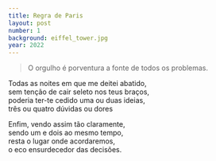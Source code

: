 ```yaml
---
title: Regra de Paris
layout: post
number: 1
background: eiffel_tower.jpg
year: 2022
---
```


> O orgulho é porventura a fonte de todos os problemas.

Todas as noites em que me deitei abatido,  
sem tenção de cair seleto nos teus braços,  
poderia ter-te cedido uma ou duas ideias,  
três ou quatro dúvidas ou dores  

Enfim, vendo assim tão claramente,  
sendo um e dois ao mesmo tempo,  
resta o lugar onde acordaremos,  
o eco ensurdecedor das decisões.  